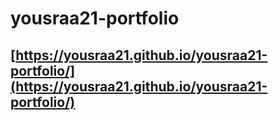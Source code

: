 # yousraa21-portfolio
## [https://yousraa21.github.io/yousraa21-portfolio/](https://yousraa21.github.io/yousraa21-portfolio/)
